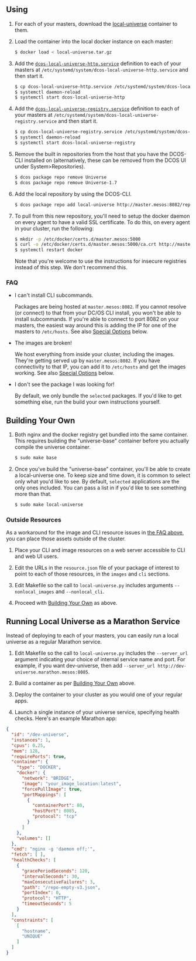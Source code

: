 
## Using

1. For each of your masters, download the [local-universe](https://downloads.mesosphere.com/universe/public/local-universe.tar.gz) container to them.

1. Load the container into the local docker instance on each master:

    ```bash
    $ docker load < local-universe.tar.gz
    ```

1. Add the [`dcos-local-universe-http.service`](dcos-local-universe-http.service) definition to each of your masters at `/etc/systemd/system/dcos-local-universe-http.service` and then start it.

    ```bash
    $ cp dcos-local-universe-http.service /etc/systemd/system/dcos-local-universe-http.service
    $ systemctl daemon-reload
    $ systemctl start dcos-local-universe-http
    ```

1. Add the [`dcos-local-universe-registry.service`](dcos-local-universe-registry.service) definition to each of your masters at `/etc/systemd/system/dcos-local-universe-registry.service` and then start it.

    ```bash
    $ cp dcos-local-universe-registry.service /etc/systemd/system/dcos-local-universe-registry.service
    $ systemctl daemon-reload
    $ systemctl start dcos-local-universe-registry
    ```

1. Remove the built in repositories from the host that you have the DCOS-CLI installed on (alternatively, these can be removed from the DCOS UI under System>Repositories).

    ```bash
    $ dcos package repo remove Universe
    $ dcos package repo remove Universe-1.7
    ```

1. Add the local repository by using the DCOS-CLI.

    ```bash
    $ dcos package repo add local-universe http://master.mesos:8082/repo
    ```

1. To pull from this new repository, you'll need to setup the docker daemon on every agent to have a valid SSL certificate. To do this, on every agent in your cluster, run the following:

    ```bash
    $ mkdir -p /etc/docker/certs.d/master.mesos:5000
    $ curl -o /etc/docker/certs.d/master.mesos:5000/ca.crt http://master.mesos:8082/certs/domain.crt
    $ systemctl restart docker
    ```

    Note that you're welcome to use the instructions for insecure registries instead of this step. We don't recommend this.

### FAQ

- I can't install CLI subcommands.

    Packages are being hosted at `master.mesos:8082`. If you cannot resolve (or connect) to that from your DC/OS CLI install, you won't be able to install subcommands. If you're able to connect to port 8082 on your masters, the easiest way around this is adding the IP for one of the masters to `/etc/hosts`.  See also [Special Options](#outside-resources) below.

- The images are broken!

    We host everything from inside your cluster, including the images. They're getting served up by `master.mesos:8082`. If you have connectivity to that IP, you can add it to `/etc/hosts` and get the images working.   See also [Special Options](#outside-resources) below.

- I don't see the package I was looking for!

    By default, we only bundle the `selected` packages. If you'd like to get something else, run the build your own instructions yourself.

## Building Your Own

1. Both nginx and the docker registry get bundled into the same container. This requires building the "universe-base" container before you actually compile the universe container.

    ```bash
    $ sudo make base
    ```

1. Once you've build the "universe-base" container, you'll be able to create a local-universe one. To keep size and time down, it is common to select only what you'd like to see. By default, `selected` applications are the only ones included. You can pass a list in if you'd like to see something more than that.

    ```bash
    $ sudo make local-universe
    ```
### Outside Resources

As a workaround for the image and CLI resource issues in [the FAQ above](#FAQ), you can place those assets outside of the cluster.

1. Place your CLI and image resources on a web server accessible to CLI and web UI users.

2. Edit the URLs in the `resource.json` file of your package of interest to point to each of those resources, in the `images` and `cli` sections.

3. Edit Makefile so the call to `local-universe.py` includes arguments `--nonlocal_images` and `--nonlocal_cli`.

4. Proceed with [Building Your Own](#building-your-own) as above.

## Running Local Universe as a Marathon Service

Instead of deploying to each of your masters, you can easily run a local universe as a regular Marathon service.

1. Edit Makefile so the call to `local-universe.py` includes the `--server_url` argument indicating your choice of internal service name and port.
For example, if you want dev-universe, then add `--server_url http://dev-universe.marathon.mesos:8085`.

2. Build a container as per [Building Your Own](#building-your-own) above.

3. Deploy the container to your cluster as you would one of your regular apps.

4. Launch a single instance of your universe service, specifying health checks. Here's an example Marathon app:

```json
{
  "id": "/dev-universe",
  "instances": 1,
  "cpus": 0.25,
  "mem": 128,
  "requirePorts": true,
  "container": {
    "type": "DOCKER",
    "docker": {
      "network": "BRIDGE",
      "image": "your_image_location:latest",
      "forcePullImage": true,
      "portMappings": [
        {
          "containerPort": 80,
          "hostPort": 8085,
          "protocol": "tcp"
        }
      ]
    },
    "volumes": []
  },
  "cmd": "nginx -g 'daemon off;'",
  "fetch": [ ],
  "healthChecks": [
    {
      "gracePeriodSeconds": 120,
      "intervalSeconds": 30,
      "maxConsecutiveFailures": 3,
      "path": "/repo-empty-v3.json",
      "portIndex": 0,
      "protocol": "HTTP",
      "timeoutSeconds": 5
    }
  ],
  "constraints": [
    [
      "hostname",
      "UNIQUE"
    ]
  ]
}
```
